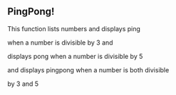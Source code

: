 ## PingPong!

This function lists numbers and displays ping

when a number is divisible by 3 and

displays pong when a number is divisible by 5

and displays pingpong when a number is both divisible

by 3 and 5
